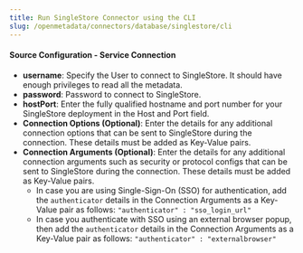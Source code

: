 ```yaml
---
title: Run SingleStore Connector using the CLI
slug: /openmetadata/connectors/database/singlestore/cli
---
```


<ConnectorIntro connector="SingleStore" goal="CLI" hasProfiler="true" hasDBT="true" />

<Requirements />

<PythonMod connector="SingleStore" module="singlestore" />

<MetadataIngestionServiceDev service="database" connector="SingleStore" goal="CLI"/>

<h4>Source Configuration - Service Connection</h4>

- **username**: Specify the User to connect to SingleStore. It should have enough privileges to read all the metadata.
- **password**: Password to connect to SingleStore.
- **hostPort**: Enter the fully qualified hostname and port number for your SingleStore deployment in the Host and Port field.
- **Connection Options (Optional)**: Enter the details for any additional connection options that can be sent to SingleStore during the connection. These details must be added as Key-Value pairs.
- **Connection Arguments (Optional)**: Enter the details for any additional connection arguments such as security or protocol configs that can be sent to SingleStore during the connection. These details must be added as Key-Value pairs. 
  - In case you are using Single-Sign-On (SSO) for authentication, add the `authenticator` details in the Connection Arguments as a Key-Value pair as follows: `"authenticator" : "sso_login_url"`
  - In case you authenticate with SSO using an external browser popup, then add the `authenticator` details in the Connection Arguments as a Key-Value pair as follows: `"authenticator" : "externalbrowser"`

<MetadataIngestionConfig service="database" connector="SingleStore" goal="CLI" hasProfiler="true" hasDBT="true"/>
